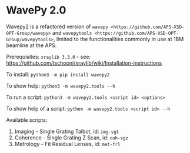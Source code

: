 # WavePy 2.0

Wavepy2 is a refactored version of `wavepy <https://github.com/APS-XSD-OPT-Group/wavepy>` and `wavepytools <https://github.com/APS-XSD-OPT-Group/wavepytools>`, limited to the functionalities commonly in use at 1BM beamline at the APS.

Prerequisites: `xraylib 3.3.0` - see: https://github.com/tschoonj/xraylib/wiki/Installation-instructions

To install:               `python3 -m pip install wavepy2`
  
To show help:             `python3 -m wavepy2.tools --h`

To run a script:          `python3 -m wavepy2.tools <script id> <options>`
  
To show help of a script: `python -m wavepy2.tools <script id> --h`
  

Available scripts:
1) Imaging   - Single Grating Talbot, id: `img-sgt`
2) Coherence - Single Grating Z Scan, id: `coh-sgz`
3) Metrology - Fit Residual Lenses,   id: `met-frl`
